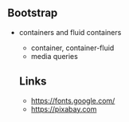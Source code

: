 ## Bootstrap
- containers and fluid containers
  - container, container-fluid
  - media queries
  
  ## Links
    - https://fonts.google.com/
    - https://pixabay.com
